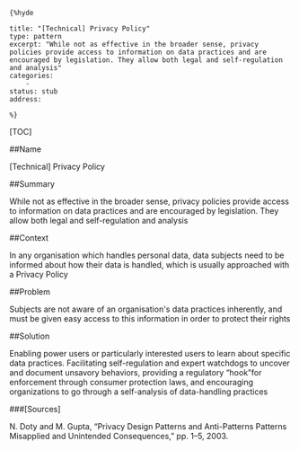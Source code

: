     {%hyde

    title: "[Technical] Privacy Policy"
    type: pattern
    excerpt: "While not as effective in the broader sense, privacy policies provide access to information on data practices and are encouraged by legislation. They allow both legal and self-regulation and analysis"
    categories:
        - 
    status: stub
    address:

    %}

[TOC]


##Name
<!--Primary name the pattern is known by.-->

[Technical] Privacy Policy

<!--###[Also Known As]-->
<!-- All other names the pattern is known by.-->



##Summary
<!-- One short paragraph summarising the pattern.-->

While not as effective in the broader sense, privacy policies provide access to information on data practices and are encouraged by legislation. They allow both legal and self-regulation and analysis

##Context
<!-- The situations in which the pattern may apply.-->

In any organisation which handles personal data, data subjects need to be informed about how their data is handled, which is usually approached with a Privacy Policy

##Problem
<!-- The problem a pattern addresses, including a list of forces describing why a problem might be difficult to solve.-->

Subjects are not aware of an organisation's data practices inherently, and must be given easy access to this information in order to protect their rights

##Solution
<!-- A concise description of how the pattern addresses the problem.-->

Enabling power users or particularly interested users to learn about specific data practices. Facilitating self-regulation and expert watchdogs to uncover and document unsavory behaviors, providing a regulatory “hook”for enforcement through consumer protection laws, and encouraging organizations to go through a self-analysis of data-handling practices

<!--###[Structure]-->
<!--A detailed specification of the structural aspects of the pattern. A class diagram if applicable.-->



<!--###[Implementation]-->
<!--Guidelines for implementing the pattern; code fragments; suggested PETS; policy fragments.-->



<!--##Consequences-->
<!--The advantages (benefits) and disadvantages (liabilities) of applying the pattern.-->



<!--###[Constraints]-->
<!-- limitations as a consequence of applying the pattern.-->



<!--##Examples-->
<!--Motivational example to see how the pattern is applied.-->



<!--###[Known Uses]-->
<!-- Pointers to various applications of the pattern.-->



<!--##See Also-->
<!-- Any pointers to relevant information, not contained in the subfields below.-->



<!--###[Related Patterns]-->
<!-- Supporting and conflicting patterns-->



###[Sources]
<!-- References to the original source of the pattern.-->

N. Doty and M. Gupta, “Privacy Design Patterns and Anti-Patterns Patterns Misapplied and Unintended Consequences,” pp. 1–5, 2003.

<!--##General Comments-->
<!-- Separate discussion on the pattern.-->



<!--##Categories-->
<!-- Placeholder for future agreed upon categories as per collaboration's evaluation.-->


<!--##Tags-->
<!-- User definable descriptors for additional correlation.-->




